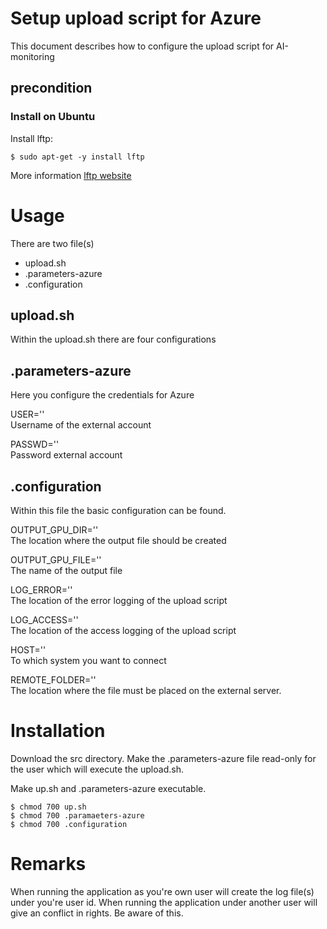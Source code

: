 # Setup upload script for Azure

This document describes how to configure the upload script for AI-monitoring

## precondition


### Install on Ubuntu

Install lftp:

```
$ sudo apt-get -y install lftp
```

More information [lftp website](http://lftp.tech/)

# Usage

There are two file(s) 

* upload.sh
* .parameters-azure
* .configuration

## upload.sh

Within the upload.sh there are four configurations

## .parameters-azure

Here you configure the credentials for Azure

USER=''<br/>
Username of the external account

PASSWD=''<br/>
Password external account

## .configuration

Within this file the basic configuration can be found.

OUTPUT_GPU_DIR=''<br/>
The location where the output file should be created

OUTPUT_GPU_FILE=''<br/>
The name of the output file

LOG_ERROR=''<br/>
The location of the error logging of the upload script

LOG_ACCESS=''<br/>
The location of the access logging of the upload script

HOST=''<br/>
To which system you want to connect

REMOTE_FOLDER=''<br/>
The location where the file must be placed on the external server.

# Installation
Download the src directory. Make the .parameters-azure file read-only for the user which will execute the upload.sh.

Make up.sh and .parameters-azure executable.
```
$ chmod 700 up.sh
$ chmod 700 .paramaeters-azure
$ chmod 700 .configuration
```

# Remarks

When running the application as you're own user will create the log file(s) under you're
user id. When running the application under another user will give an conflict in rights. Be aware of this.
